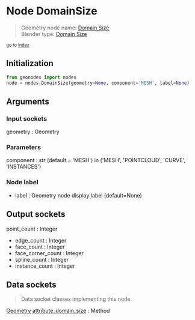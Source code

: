 
# Node DomainSize

> Geometry node name: [Domain Size](https://docs.blender.org/manual/en/latest/modeling/geometry_nodes/material/domain_size.html)<br>
  Blender type: [Domain Size](https://docs.blender.org/api/current/bpy.types.GeometryNodeAttributeDomainSize.html)
  
<sub>go to [index](/docs/index.md)</sub>

## Initialization

```python
from geonodes import nodes
node = nodes.DomainSize(geometry=None, component='MESH', label=None)
```



## Arguments


### Input sockets

geometry : Geometry

### Parameters

component : str (default = 'MESH') in ('MESH', 'POINTCLOUD', 'CURVE', 'INSTANCES')

### Node label

- label : Geometry node display label (default=None)

## Output sockets

point_count : Integer
- edge_count : Integer
- face_count : Integer
- face_corner_count : Integer
- spline_count : Integer
- instance_count : Integer

## Data sockets

> Data socket classes implementing this node.
  
[Geometry](/docs/sockets/Geometry.md) [attribute_domain_size](/docs/sockets/Geometry.md#attribute_domain_size) : Method

